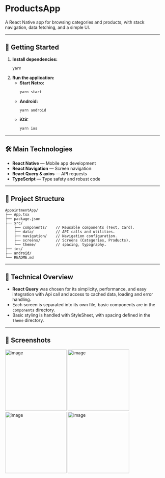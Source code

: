 # ProductsApp

A React Native app for browsing categories and products, with stack navigation, data fetching, and a simple UI.

---

## 🚀 Getting Started

1. **Install dependencies:**
   ```bash
   yarn
   ```
2. **Run the application:**
   - **Start Netro:**
     ```bash
     yarn start
     ```
   - **Android:**
     ```bash
     yarn android
     ```
   - **iOS:**
     ```bash
     yarn ios
     ```

---

## 🛠️ Main Technologies

- **React Native** — Mobile app development
- **React Navigation** — Screen navigation
- **React Query & axios** — API requests
- **TypeScript** — Type safety and robust code

---

## 📁 Project Structure

```
AppointmentApp/
├── App.tsx
├── package.json
├── src/
│   ├── components/    // Reusable components (Text, Card).
│   ├── data/          // API calls and utilities.
│   ├── navigation/    // Navigation configuration.
│   ├── screens/       // Screens (Categories, Products).
│   └── theme/         // spacing, typography.
├── ios/
├── android/
└── README.md
```

---

## 📝 Technical Overview

- **React Query** was chosen for its simplicity, performance, and easy integration with Api call and access to cached data, loading and error handling.
- Each screen is separated into its own file, basic components are in the `components` directory.
- Basic styling is handled with StyleSheet, with spacing defined in the `theme` directory.
---

## 📸 Screenshots
<img width="200" alt="image" src="https://github.com/user-attachments/assets/01f240f9-a951-45cb-a2fd-9a6e22a0b0c1" />
<img width="200" alt="image" src="https://github.com/user-attachments/assets/4c0a95df-f76a-4cca-8688-7e25f25d645f" />
<img width="200" alt="image" src="https://github.com/user-attachments/assets/4979578b-ad54-46fb-8097-394b355222b0" />
<img width="200" alt="image" src="https://github.com/user-attachments/assets/fa61fa17-ca19-4cef-b5b4-f0012012a098" />



